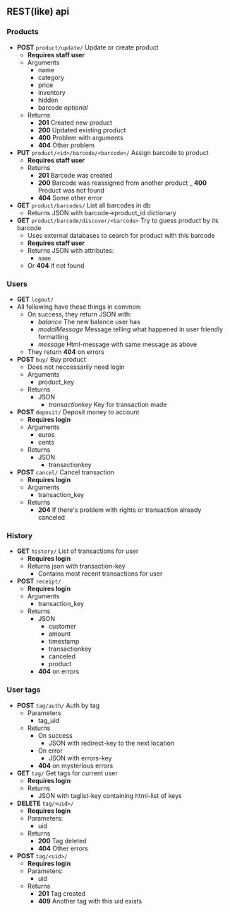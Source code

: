 ## REST(like) api
### Products
* __POST__ `product/update/` Update or create product
    - __Requires staff user__
    - Arguments
        - name
        - category
        - price
        - inventory
        - hidden
        - barcode _optional_
    - Returns
        - __201__ Created new product
        - __200__ Updated existing product
        - __400__ Problem with arguments
        - __404__ Other problem
* __PUT__ `product/<id>/barcode/<barcode>/` Assign barcode to product
    - __Requires staff user__
    - Returns
        - __201__ Barcode was created
        - __200__ Barcode was reassigned from another product
        _ __400__ Product was not found
        - __404__ Some other error
* __GET__ `product/barcodes/` List all barcodes in db
    - Returns JSON with barcode->product_id dictionary
* __GET__ `product/barcode/discover/<barcode>` Try to guess product by its barcode
    - Uses external databases to search for product with this barcode
    - __Requires staff user__
    - Returns JSON with attributes:
        - `name`
    - Or __404__ if not found


### Users
* __GET__ `logout/`
* All following have these things in common:
    - On success, they return JSON with:
        - _balance_ The new balance user has
        - _modalMessage_ Message telling what happened in user friendly formatting
        - _message_ Html-message with same message as above
    - They return __404__ on errors
* __POST__ `buy/` Buy product
    - Does not neccessarily need login
    - Arguments
        - product_key
    - Returns
        - JSON
            - _transactionkey_ Key for transaction made
* __POST__ `deposit/` Deposit money to account
    - __Requires login__
    - Arguments
        - euros
        - cents
    - Returns
        - JSON
            - transactionkey
* __POST__ `cancel/` Cancel transaction
    - __Requires login__
    - Arguments
        - transaction_key
    - Returns
        - __204__ If there's problem with rights or transaction already canceled

### History
* __GET__ `history/` List of transactions for user
    - __Requires login__
    - Returns json with transaction-key
        - Contains most recent transactions for user
* __POST__ `receipt/`
    - __Requires login__
    - Arguments
        - transaction_key
    - Returns
        - JSON
            - customer
            - amount
            - timestamp
            - transactionkey
            - canceled
            - product
        - __404__ on errors

### User tags
* __POST__ `tag/auth/` Auth by tag
    - Parameters
        - tag_uid
    - Returns
        - On success
            - JSON with redirect-key to the next location
        - On error
            - JSON with errors-key
        - __404__ on mysterious errors
* __GET__ `tag/` Get tags for current user
    - __Requires login__
    - Returns
        - JSON with taglist-key containing html-list of keys
* __DELETE__ `tag/<uid>/`
    - __Requires login__
    - Parameters:
        - uid
    - Returns
        - __200__ Tag deleted
        - __404__ Other errors
* __POST__ `tag/<uid>/`
    - __Requires login__
    - Parameters:
        - uid
    - Returns
        - __201__ Tag created
        - __409__ Another tag with this uid exists
